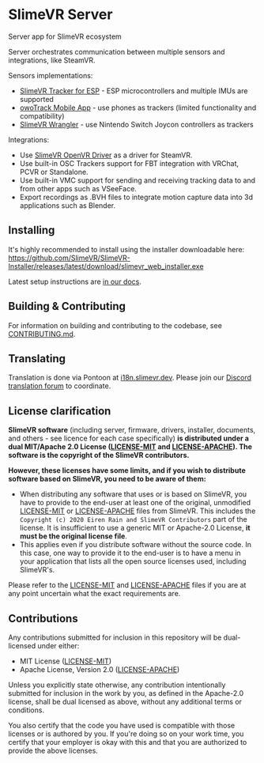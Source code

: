 # SlimeVR Server
Server app for SlimeVR ecosystem

Server orchestrates communication between multiple sensors and integrations, like SteamVR.

Sensors implementations:
* [SlimeVR Tracker for ESP](https://github.com/SlimeVR/SlimeVR-Tracker-ESP) - ESP microcontrollers and multiple IMUs are supported
* [owoTrack Mobile App](https://github.com/abb128/owoTrackVRSyncMobile) - use phones as trackers (limited functionality and compatibility)
* [SlimeVR Wrangler](https://github.com/carl-anders/slimevr-wrangler) - use Nintendo Switch Joycon controllers as trackers

Integrations:
* Use [SlimeVR OpenVR Driver](https://github.com/SlimeVR/SlimeVR-OpenVR-Driver) as a driver for SteamVR.
* Use built-in OSC Trackers support for FBT integration with VRChat, PCVR or Standalone.
* Use built-in VMC support for sending and receiving tracking data to and from other apps such as VSeeFace.
* Export recordings as .BVH files to integrate motion capture data into 3d applications such as Blender.

## Installing
It's highly recommended to install using the installer downloadable here: https://github.com/SlimeVR/SlimeVR-Installer/releases/latest/download/slimevr_web_installer.exe

Latest setup instructions are [in our docs](https://docs.slimevr.dev/server/index.html).

## Building & Contributing
For information on building and contributing to the codebase, see [CONTRIBUTING.md](CONTRIBUTING.md).

## Translating

Translation is done via Pontoon at [i18n.slimevr.dev](https://i18n.slimevr.dev/). Please join our [Discord translation forum](https://discord.com/channels/817184208525983775/1050413434249949235) to coordinate.

## License clarification
**SlimeVR software** (including server, firmware, drivers, installer, documents, and others - see
licence for each case specifically) **is distributed under a dual MIT/Apache 2.0 License
([LICENSE-MIT] and [LICENSE-APACHE]). The software is the copyright of the SlimeVR
contributors.**

**However, these licenses have some limits, and if you wish to distribute software based
on SlimeVR, you need to be aware of them:**

* When distributing any software that uses or is based on SlimeVR, you have to provide
  to the end-user at least one of the original, unmodified [LICENSE-MIT] or
  [LICENSE-APACHE] files from SlimeVR. This includes the `Copyright (c) 2020 Eiren Rain
  and SlimeVR Contributors` part of the license. It is insufficient to use a generic MIT
  or Apache-2.0 License, **it must be the original license file**.
* This applies even if you distribute software without the source code. In this case,
  one way to provide it to the end-user is to have a menu in your application that lists
  all the open source licenses used, including SlimeVR's.

Please refer to the [LICENSE-MIT] and [LICENSE-APACHE] files if you are at any point
uncertain what the exact requirements are.

## Contributions
Any contributions submitted for inclusion in this repository will be dual-licensed under
either:

- MIT License ([LICENSE-MIT])
- Apache License, Version 2.0 ([LICENSE-APACHE])

Unless you explicitly state otherwise, any contribution intentionally submitted for
inclusion in the work by you, as defined in the Apache-2.0 license, shall be dual
licensed as above, without any additional terms or conditions.

You also certify that the code you have used is compatible with those licenses or is
authored by you. If you're doing so on your work time, you certify that your employer is
okay with this and that you are authorized to provide the above licenses.

[LICENSE-MIT]: LICENSE-MIT
[LICENSE-APACHE]: LICENSE-APACHE
